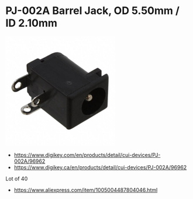 # PJ-002A Barrel Jack, OD 5.50mm / ID 2.10mm

<img src="./PJ-002A.jpg" width="300px" />

- https://www.digikey.com/en/products/detail/cui-devices/PJ-002A/96962
- https://www.digikey.ca/en/products/detail/cui-devices/PJ-002A/96962

Lot of 40
- https://www.aliexpress.com/item/1005004487804046.html
